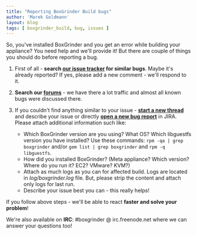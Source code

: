 ```yaml
---
title: "Reporting BoxGrinder Build bugs"
author: 'Marek Goldmann'
layout: blog
tags: [ boxgrinder_build, bug, issues ]
---
```


So,
you've installed BoxGrinder and you get an error while building
your appliance? You need help and we'll provide it! But there are
couple of things you should do before reporting a bug.

1.  First of all -
    **search [our issue tracker](https://jira.jboss.org/browse/BGBUILD) for similar bugs**.
    Maybe it's already reported? If yes, please add a new comment -
    we'll respond to it.
2.  **Search our [forums](http://community.jboss.org/en/boxgrinder?view=discussions)** - we have there a lot traffic and almost all known bugs were
    discussed there.
3.  If you couldn't find anything similar to your issue -
    **[start a new thread](http://community.jboss.org/community/post!input.jspa?containerType=14&container=2232)**
    and describe your issue or directly
    **[open a new bug report](https://jira.jboss.org/secure/CreateIssue.jspa?pid=12310920&issuetype=1)**
    in JIRA. Please attach additional information such like:

    -   Which BoxGrinder version are you using? What OS? Which
        libguestfs version you have installed? Use these commands:
        `rpm -qa | grep boxgrinder` and/or `gem list | grep boxgrinder`
        and `rpm -q libguestfs`.
    -   How did you installed BoxGrinder? (Meta appliance? Which
        version? Where do you run it? EC2? VMware? KVM?)
    -   Attach as much logs as you can for affected build. Logs are
        located in *log/boxgrinder.log* file. But, please strip the content
        and attach only logs for last run.
    -   Describe your issue best you can - this really helps!

If you follow above steps - we'll be able to react
**faster and solve your problem**!

We're also available on **IRC**: #boxgrinder @ irc.freenode.net where we can answer your questions
too!